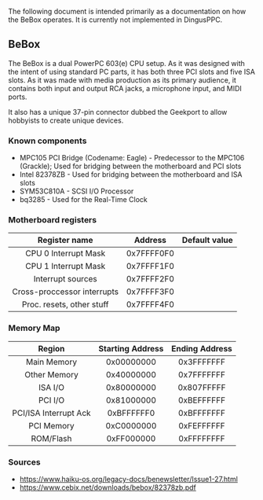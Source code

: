 The following document is intended primarily as a documentation on how the BeBox operates. It is currently not implemented in DingusPPC.

## BeBox

The BeBox is a dual PowerPC 603(e) CPU setup. As it was designed with the intent of using standard PC parts, it has both three PCI slots and five ISA slots. As it was made with media production as its primary audience, it contains both input and output RCA jacks, a microphone input, and MIDI ports.

It also has a unique 37-pin connector dubbed the Geekport to allow hobbyists to create unique devices.

### Known components

* MPC105 PCI Bridge (Codename: Eagle) - Predecessor to the MPC106 (Grackle); Used for bridging between the motherboard and PCI slots
* Intel 82378ZB - Used for bridging between the motherboard and ISA slots
* SYM53C810A - SCSI I/O Processor
* bq3285 - Used for the Real-Time Clock

### Motherboard registers

| Register name               | Address        | Default value  |
|:---------------------------:|:--------------:|:--------------:|
| CPU 0 Interrupt Mask        | 0x7FFFF0F0     |                |
| CPU 1 Interrupt Mask        | 0x7FFFF1F0     |                |
| Interrupt sources           | 0x7FFFF2F0     |                |
| Cross-proccessor interrupts | 0x7FFFF3F0     |                |
| Proc. resets, other stuff   | 0x7FFFF4F0     |                |


### Memory Map

| Region                      | Starting Address | Ending Address   |
|:---------------------------:|:----------------:|:----------------:|
| Main Memory                 | 0x00000000       | 0x3FFFFFFF       |
| Other Memory                | 0x40000000       | 0x7FFFFFFF       |
| ISA I/O                     | 0x80000000       | 0x807FFFFF       |
| PCI I/O                     | 0x81000000       | 0xBEFFFFFF       |
| PCI/ISA Interrupt Ack       | 0xBFFFFFF0       | 0xBFFFFFFF       |
| PCI Memory                  | 0xC0000000       | 0xFEFFFFFF       |
| ROM/Flash                   | 0xFF000000       | 0xFFFFFFFF       |

### Sources

* https://www.haiku-os.org/legacy-docs/benewsletter/Issue1-27.html
* https://www.cebix.net/downloads/bebox/82378zb.pdf
